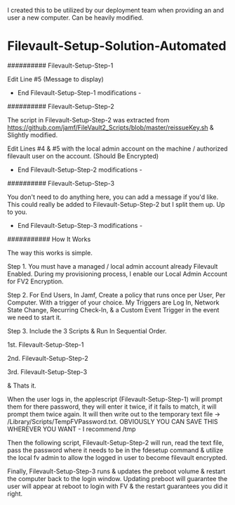 I created this to be utilized by our deployment team when providing an and user a new computer. Can be heavily modified.


# Filevault-Setup-Solution-Automated


########## Filevault-Setup-Step-1 

Edit Line #5 (Message to display)

- End Filevault-Setup-Step-1 modifications - 




########## Filevault-Setup-Step-2

The script in Filevault-Setup-Step-2 was extracted from 
https://github.com/jamf/FileVault2_Scripts/blob/master/reissueKey.sh
& Slightly modified.

Edit Lines #4 & #5 with the local admin account on the machine / authorized filevault user on the account. 
(Should Be Encrypted)

- End Filevault-Setup-Step-2 modifications - 




########## Filevault-Setup-Step-3 

You don't need to do anything here, you can add a message if you'd like. This could really be added to 
Filevault-Setup-Step-2 but I split them up. Up to you.

- End Filevault-Setup-Step-3 modifications - 



########### How It Works 

The way this works is simple. 

Step 1. You must have a managed / local admin account already Filevault Enabled. 
During my provisioning process, I enable our Local Admin Account for FV2 Encryption.

Step 2. For End Users, In Jamf, Create a policy that runs once per User, Per Computer. With a trigger of your choice.
My Triggers are Log In, Network State Change, Recurring Check-In, & a Custom Event Trigger in the event we need to start it.

Step 3. Include the 3 Scripts & Run In Sequential Order.

1st. Filevault-Setup-Step-1

2nd. Filevault-Setup-Step-2

3rd. Filevault-Setup-Step-3

& Thats it.

When the user logs in, the applescript (Filevault-Setup-Step-1) will prompt them for there password, they will enter it twice, if it fails to match,
it will prompt them twice again. It will then write out to the temporary text file -> /Library/Scripts/TempFVPassword.txt. OBVIOUSLY YOU CAN SAVE THIS WHEREVER YOU WANT - I recommend /tmp 

Then the following script, Filevault-Setup-Step-2 will run, read the text file, pass the password where it needs to be in the
fdesetup command & utilize the local fv admin to allow the logged in user to become filevault encrypted.

Finally, Filevault-Setup-Step-3 runs & updates the preboot volume & restart the computer back to the login window. 
Updating preboot will guarantee the user will appear at reboot to login with FV & the restart guarantees you did it right.
